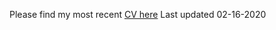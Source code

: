 Please find my most recent [CV here](https://benhmiel.github.io/Content/CV_Hmiel_Jan20.pdf)
Last updated 02-16-2020
